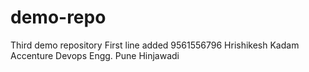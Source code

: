 # demo-repo
Third demo repository
First line added
9561556796
Hrishikesh Kadam
Accenture
Devops Engg.
Pune Hinjawadi
